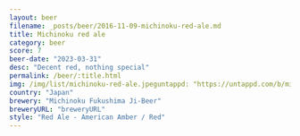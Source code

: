 ```yaml
---
layout: beer
filename: _posts/beer/2016-11-09-michinoku-red-ale.md
title: Michinoku red ale
category: beer
score: 7
beer-date: "2023-03-31"
desc: "Decent red, nothing special"
permalink: /beer/:title.html
img: /img/list/michinoku-red-ale.jpeguntappd: "https://untappd.com/b/michinoku-fukushima-ji-beer-red-ale/82544"
country: "Japan"
brewery: "Michinoku Fukushima Ji-Beer"
breweryURL: "breweryURL"
style: "Red Ale - American Amber / Red"
---
```

